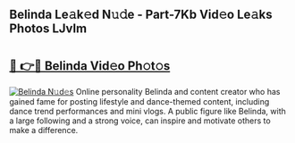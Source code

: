 ## Belinda Le𝚊k𝚎d N𝚞𝚍e - Part-7Kb Vid𝚎o Le𝚊ks Photos LJvIm

# <h2><a href="http://fbcudz.evod.top/?m=Belinda">🔗 👉🔴 Belinda Vid𝚎o Ph𝚘t𝚘s</a></h2>

[![Belinda N𝚞d𝚎s](https://i.imgur.com/8V9OHl7.gif)](http://fbcudz.evod.top/?m=Belinda)
Online personality Belinda and content creator who has gained fame for posting lifestyle and dance-themed content, including dance trend performances and mini vlogs. A public figure like Belinda, with a large following and a strong voice, can inspire and motivate others to make a difference. 
